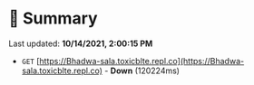 # 📖 Summary
Last updated: **10/14/2021, 2:00:15 PM**

- `GET` [https://Bhadwa-sala.toxicblte.repl.co](https://Bhadwa-sala.toxicblte.repl.co) - **Down** (120224ms)
